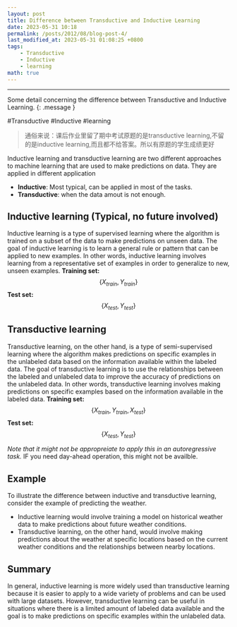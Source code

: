 ```yaml
---
layout: post
title: Difference between Transductive and Inductive Learning
date: 2023-05-31 10:18
permalink: /posts/2012/08/blog-post-4/
last_modified_at: 2023-05-31 01:08:25 +0800
tags: 
    - Transductive
    - Inductive
    - learning
math: true
---
```


---
Some detail concerning the difference between Transductive and Inductive Learning.
{: .message }

#Transductive #Inductive #learning

> 通俗来说：课后作业里留了期中考试原题的是transductive learning,不留的是inductive learning,而且都不给答案。所以有原题的学生成绩更好

Inductive learning and transductive learning are two different approaches to machine learning that are used to make predictions on data. They are applied in different application
- **Inductive**: Most typical, can be applied in most of the tasks.
- **Transductive**: when the data amout is not enough.

## Inductive learning (Typical, no future involved)
Inductive learning is a type of supervised learning where the algorithm is trained on a subset of the data to make predictions on unseen data. The goal of inductive learning is to learn a general rule or pattern that can be applied to new examples. In other words, inductive learning involves learning from a representative set of examples in order to generalize to new, unseen examples.
**Training set:** 
$$\{X_{train},Y_{train}\}$$
**Test set:**
$$\{X_{test},Y_{test}\}$$
## Transductive learning
Transductive learning, on the other hand, is a type of semi-supervised learning where the algorithm makes predictions on specific examples in the unlabeled data based on the information available within the labeled data. The goal of transductive learning is to use the relationships between the labeled and unlabeled data to improve the accuracy of predictions on the unlabeled data. In other words, transductive learning involves making predictions on specific examples based on the information available in the labeled data.
**Training set:** 
$$\{X_{train},Y_{train},X_{test}\}$$
**Test set:**
$$\{X_{test},Y_{test}\}$$

*Note that it might not be appropreiate to apply this in an autoregressive task.* IF you need day-ahead operation, this might not be availble.
## Example
To illustrate the difference between inductive and transductive learning, consider the example of predicting the weather. 
- Inductive learning would involve training a model on historical weather data to make predictions about future weather conditions. 
- Transductive learning, on the other hand, would involve making predictions about the weather at specific locations based on the current weather conditions and the relationships between nearby locations.

## Summary
In general, inductive learning is more widely used than transductive learning because it is easier to apply to a wide variety of problems and can be used with large datasets. However, transductive learning can be useful in situations where there is a limited amount of labeled data available and the goal is to make predictions on specific examples within the unlabeled data.